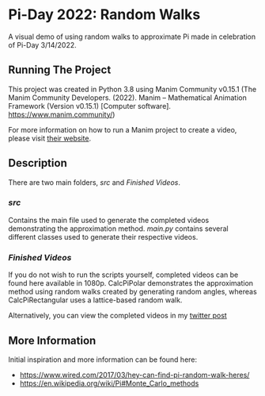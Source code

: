 # Pi-Day 2022: Random Walks
A visual demo of using random walks to approximate Pi made in celebration of Pi-Day 3/14/2022.

## Running The Project
This project was created in Python 3.8 using Manim Community v0.15.1 (The Manim Community Developers. (2022). Manim – Mathematical Animation Framework (Version v0.15.1) [Computer software]. https://www.manim.community/)

For more information on how to run a Manim project to create a video, please visit [their website](https://www.manim.community/).

## Description
There are two main folders, *src* and *Finished Videos*.

### *src*
Contains the main file used to generate the completed videos demonstrating the approximation method. *main.py* contains several different classes used to generate their respective videos.

### *Finished Videos*
If you do not wish to run the scripts yourself, completed videos can be found here available in 1080p. CalcPiPolar demonstrates the approximation method using random walks created by generating random angles, whereas CalcPiRectangular uses a lattice-based random walk.

Alternatively, you can view the completed videos in my [twitter post](https://twitter.com/jeffafuhh/status/1503494923076702210)

## More Information
Initial inspiration and more information can be found here:
- https://www.wired.com/2017/03/hey-can-find-pi-random-walk-heres/
- https://en.wikipedia.org/wiki/Pi#Monte_Carlo_methods

